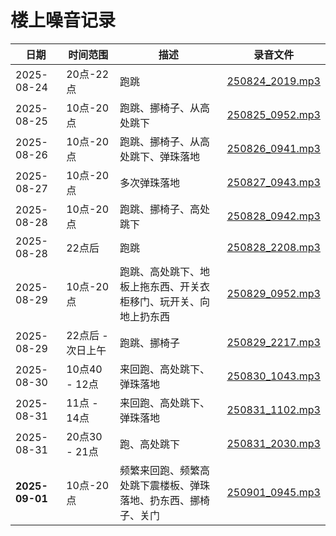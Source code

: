# 楼上噪音记录

| 日期                  | 时间范围                  | 描述 |     录音文件 |
| --------------------- | -------------------------- | -------------------------- | -------------------------- |
| 2025-08-24      | 20点-22点 | 跑跳       | [250824_2019.mp3](20250824/250824_2019.mp3) |
| 2025-08-25   | 10点-20点|跑跳、挪椅子、从高处跳下        | [250825_0952.mp3](20250825/250825_0952.mp3)        |
| 2025-08-26   | 10点-20点|跑跳、挪椅子、从高处跳下、弹珠落地        | [250826_0941.mp3](20250826/250826_0941.mp3)        |
| 2025-08-27   | 10点-20点|多次弹珠落地        | [250827_0943.mp3](20250827/250827_0943.mp3)        |
| 2025-08-28   | 10点-20点|跑跳、挪椅子、高处跳下        | [250828_0942.mp3](20250828/250828_0942.mp3)        |
| 2025-08-28   | 22点后|跑跳        | [250828_2208.mp3](20250828/250828_2208.mp3)        |
| 2025-08-29   | 10点-20点|跑跳、高处跳下、地板上拖东西、开关衣柜移门、玩开关、向地上扔东西        | [250829_0952.mp3](20250829/250829_0952.mp3)        |
| 2025-08-29   | 22点后 - 次日上午|跑跳、挪椅子        | [250829_2217.mp3](20250829/250829_2217.mp3)        |
| 2025-08-30   | 10点40 - 12点|来回跑、高处跳下、弹珠落地        | [250830_1043.mp3](20250830/250830_1043.mp3)        |
| 2025-08-31   | 11点 - 14点|来回跑、高处跳下、弹珠落地        | [250831_1102.mp3](20250831/250831_1102.mp3)        |
| 2025-08-31   | 20点30 - 21点|跑、高处跳下        | [250831_2030.mp3](20250831/250831_2030.mp3)        |
| **2025-09-01**   | 10点-20点  |频繁来回跑、频繁高处跳下震楼板、弹珠落地、扔东西、挪椅子、关门       | [250901_0945.mp3](20250901/250901_0945.mp3)        |
